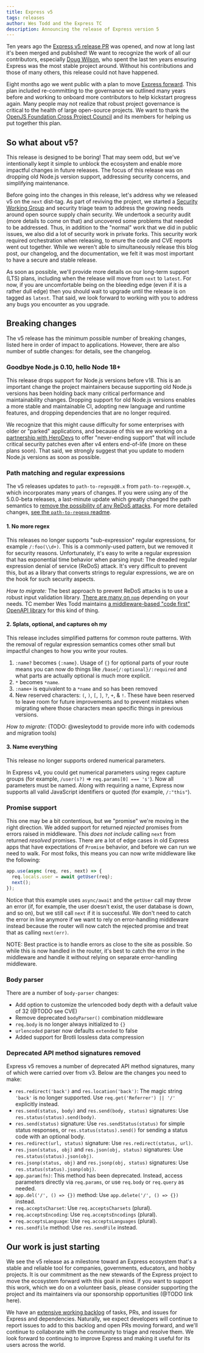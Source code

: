 ```yaml
---
title: Express v5
tags: releases
author: Wes Todd and the Express TC
description: Announcing the release of Express version 5
---
```


Ten years ago the [Express v5 release PR](https://github.com/expressjs/express/pull/2237) was opened, and now at long last it's been merged and published!  We want to recognize the work of all our contributors, especially [Doug Wilson](https://github.com/dougwilson), who spent the last ten years ensuring Express was the most stable project around. Without his contributions and those of many others, this release could not have happened.

Eight months ago we went public with a plan to move [Express forward](https://github.com/expressjs/discussions/issues/160). This plan included re-committing to the governance we outlined many years before and working to onboard more contributors to help kickstart progress again.  Many people may not realize that robust project governance is critical to the health of large open-source projects. We want to thank the [OpenJS Foundation Cross Project
Council](https://github.com/openjs-foundation/cross-project-council/) and its members for helping us put together this plan. 

## So what about v5?

This release is designed to be boring!  That may seem odd, but we've intentionally kept it simple to unblock the ecosystem and enable more impactful changes in future releases. The focus of this release was on dropping old Node.js version support, addressing security concerns, and simplifying maintenance.

Before going into the changes in this release, let's address why we released v5 on the `next` dist-tag. As part of reviving the project, we started a [Security Working Group](https://github.com/expressjs/security-wg) and security triage team to address the growing needs around open source supply chain security. We undertook a security audit (more details to come on that) and uncovered some problems that needed to be addressed. Thus, in addition to the "normal" work that we did in public issues, we also did a lot of security work in private forks. This security work required orchestration when releasing, to enure the code and CVE reports went out together. While we weren't able to simultaneously release this blog post, our changelog, and the documentation, we felt it was most important to have a secure and stable release.

As soon as possible, we'll provide more details on our long-term support (LTS) plans, including when the release will move from `next` to `latest`. For now, if you are uncomfortable being on the bleeding edge (even if it is a rather dull edge) then you should wait to upgrade until the release is on tagged as `latest`. That said, we look forward to working with you to address any bugs you encounter as you upgrade.

## Breaking changes

The v5 release has the minimum possible number of breaking changes, listed here in order of impact to applications. However, there are also number of subtle changes: for details, see the changelog.

### Goodbye Node.js 0.10, hello Node 18+

This release drops support for Node.js versions before v18. This is an important change the project maintainers because supporting old Node.js versions has been holding back many critical performance and maintainability changes. 
Dropping support for old Node.js versions enables a more stable and maintainable CI, adopting new language and runtime features, and dropping dependencies that are no longer required.

We recognize that this might cause difficulty for some enterprises with older or "parked" applications, and because of this we are working on a [partnership with HeroDevs](https://expressjs.com/2024/10/01/HeroDevs-partnership-announcement.html) to offer "never-ending support" that will include critical security patches even after v4 enters end-of-life (more on these plans soon). That said, we strongly suggest that you update to modern Node.js versions as soon as possible.

### Path matching and regular expressions

The v5 releases updates to `path-to-regexp@8.x` from `path-to-regexp@0.x`, which incorporates many years of changes. If you were using any of the 5.0.0-beta releases, a last-minute update which greatly changed the path semantics to [remove the possibility of any ReDoS attacks](https://blakeembrey.com/posts/2024-09-web-redos/). For
more detailed changes, [see the `path-to-regexp` readme](https://github.com/pillarjs/path-to-regexp?tab=readme-ov-file#express--4x).

#### 1. No more regex

This releases no longer supports "sub-expression" regular expressions, for example `/:foo(\\d+)`.
This is a commonly-used pattern, but we removed it for security reasons. Unfortunately, it's easy to write a regular expression that has exponential time behavior when parsing input: The dreaded regular expression denial of service (ReDoS) attack. It's very difficult to prevent this, but as a library that converts strings to regular expressions, we are on the hook for such security aspects.

*How to migrate:* The best approach to prevent ReDoS attacks is to use a robust input validation library. [There are many on `npm`](https://www.npmjs.com/search?q=validate%20express) depending on your needs.  TC member Wes Todd maintains [a middleware-based "code first" OpenAPI library](https://www.npmjs.com/package/@wesleytodd/openapi) for this kind of thing. 

#### 2. Splats, optional, and captures oh my

This release includes simplified patterns for common route patterns.  With the removal of regular expression semantics comes other small but impactful changes to how you write your routes.

1. `:name?` becomes `{:name}`. Usage of `{}` for optional parts of your route means you can now do things like `/base{/:optional}/:required` and what parts are actually optional is
   much more explicit.
2. `*` becomes `*name`.
3. `:name+` is equivalent to a `*name` and so has been removed
4. New reserved characters: `(`, `)`, `[`, `]`, `?`, `+`, & `!`. These have been reserved to leave room for future improvements and to prevent mistakes when migrating where those characters mean specific things in previous versions.

*How to migrate:* (TODO: @wesleytodd to provide more info with codemods and migration tools) 

#### 3. Name everything

This release no longer supports ordered numerical parameters.

In Express v4,  you could get numerical parameters using regex capture groups (for example, `/user(s?)` => `req.params[0] === 's'`). Now all parameters must be named. Along with requiring a name, Express now supports all valid JavaScript identifiers or quoted (for example, `/:"this"`).

### Promise support

This one may be a bit contentious, but we "promise" we're moving in the right direction. We added support for returned *rejected* promises from errors raised in middleware. This *does not include* calling `next` from returned *resolved* promises. There are a lot of edge cases in old Express apps that have expectations of `Promise` behavior, and before we can run we need to walk. For most folks, this means you can now write middleware like the following:

```javascript
app.use(async (req, res, next) => {
  req.locals.user = await getUser(req);
  next();
});
```

Notice that this example uses `async/await` and the `getUser` call may throw an error (if, for example, the user doesn't exist, the user database is down, and so on), but we still call `next` if it is successful. We don't need to catch the error in line anymore if we want to rely on error-handling middleware instead because the router will now catch the rejected promise and treat that as calling `next(err)`.

NOTE: Best practice is to handle errors as close to the site as possible. So while this is now handled in the router, it's best to catch the error in the middleware and handle it without relying on separate error-handling middleware.

### Body parser

There are a number of `body-parser` changes:

- Add option to customize the urlencoded body depth with a default value of 32 (@TODO see CVE)
- Remove deprecated `bodyParser()` combination middleware
- `req.body` is no longer always initialized to `{}`
- `urlencoded` parser now defaults `extended` to false
- Added support for Brotli lossless data compression 

### Deprecated API method signatures removed

Express v5 removes a number of deprecated API method signatures, many of which were carried over from v3. Below are the changes you need to make:

- `res.redirect('back')` and `res.location('back')`: The magic string `'back'` is no longer supported. Use `req.get('Referrer') || '/'` explicitly instead.
- `res.send(status, body)` and `res.send(body, status)` signatures: Use `res.status(status).send(body)`.
- `res.send(status)` signature: Use `res.sendStatus(status)` for simple status responses, or `res.status(status).send()` for sending a status code with an optional body.
- `res.redirect(url, status)` signature: Use `res.redirect(status, url)`.
- `res.json(status, obj)` and `res.json(obj, status)` signatures: Use `res.status(status).json(obj)`.
- `res.jsonp(status, obj)` and `res.jsonp(obj, status)` signatures: Use `res.status(status).jsonp(obj)`.
- `app.param(fn)`: This method has been deprecated. Instead, access parameters directly via `req.params`, or use `req.body` or `req.query` as needed.
- `app.del('/', () => {})` method: Use `app.delete('/', () => {})` instead.
- `req.acceptsCharset`: Use `req.acceptsCharsets` (plural).
- `req.acceptsEncoding`: Use `req.acceptsEncodings` (plural).
- `req.acceptsLanguage`: Use `req.acceptsLanguages` (plural).
- `res.sendfile` method: Use `res.sendFile` instead.

## Our work is just starting

We see the v5 release as a milestone toward an Express ecosystem that's a stable and reliable tool for companies, governments, educators, and hobby projects.  It is our commitment as the new stewards of the Express project to move the ecosystem forward with this goal in mind. If you want to support this work, which we do on a volunteer basis, please consider supporting the project and its maintainers via our sponsorship opportunities (@TODO link here).  

We have an [extensive working backlog](https://github.com/expressjs/discussions/issues/266) of tasks, PRs, and issues for Express and dependencies.  Naturally, we expect developers will continue to report issues to add to this backlog and open PRs moving forward, and we'll continue to collaborate with the community to triage and resolve them.  We look forward to continuing to improve Express and making it useful for its users across the world.
